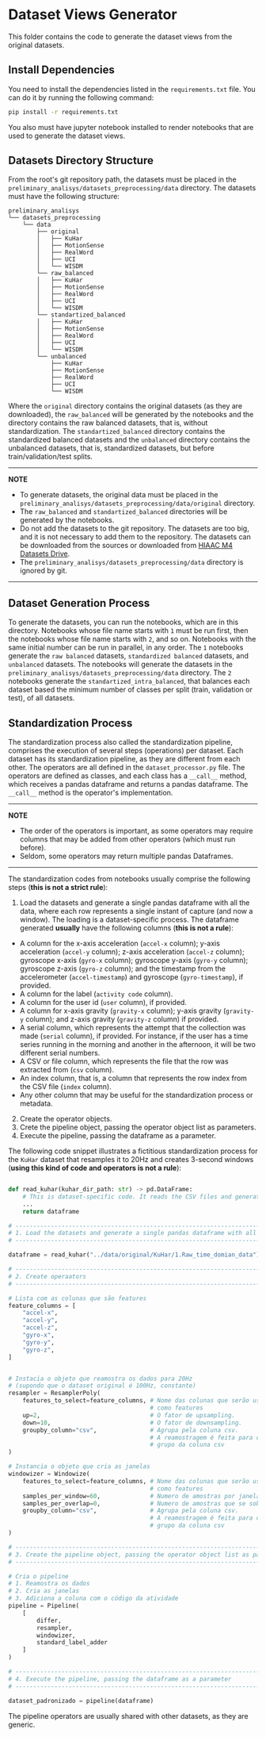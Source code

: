 # Dataset Views Generator

This folder contains the code to generate the dataset views from the original datasets.

## Install Dependencies

You need to install the dependencies listed in the `requirements.txt` file. You can do it by running the following command:

```bash
pip install -r requirements.txt
```

You also must have jupyter notebook installed to render notebooks that are used to generate the dataset views.

## Datasets Directory Structure

From the root's git repository path, the datasets must be placed in the `preliminary_analisys/datasets_preprocessing/data` directory.
The datasets must have the following structure:

```
preliminary_analisys
└── datasets_preprocessing
    └── data
        ├── original
        │   ├── KuHar
        │   ├── MotionSense
        │   ├── RealWord
        │   ├── UCI
        │   └── WISDM
        └── raw_balanced
        │   ├── KuHar
        │   ├── MotionSense
        │   ├── RealWord
        │   ├── UCI
        │   └── WISDM
        └── standartized_balanced
        │   ├── KuHar
        │   ├── MotionSense
        │   ├── RealWord
        │   ├── UCI
        │   └── WISDM
        └── unbalanced
            ├── KuHar
            ├── MotionSense
            ├── RealWord
            ├── UCI
            └── WISDM
```

Where the `original` directory contains the original datasets (as they are downloaded), the `raw_balanced` will be generated by the notebooks and the directory contains the raw balanced datasets, that is, without standardization. The `standartized_balanced` directory contains the standardized balanced datasets and the `unbalanced` directory contains the unbalanced datasets, that is, standardized datasets, but before train/validation/test splits.

---

**NOTE**

- To generate datasets, the original data must be placed in the `preliminary_analisys/datasets_preprocessing/data/original` directory.
- The `raw_balanced` and `standartized_balanced` directories will be generated by the notebooks.
- Do not add the datasets to the git repository. The datasets are too big, and it is not necessary to add them to the repository. The datasets can be downloaded from the sources or downloaded from [HIAAC M4 Datasets Drive](https://drive.google.com/drive/u/1/folders/1NF63hQu1hCpVU2GlxjLuE5EcxYm9i0EP).
- The `preliminary_analisys/datasets_preprocessing/data` directory is ignored by git.

---

## Dataset Generation Process

To generate the datasets, you can run the notebooks, which are in this directory. Notebooks whose file name starts with `1` must be run first, then the notebooks whose file name starts with `2`, and so on. Notebooks with the same initial number can be run in parallel, in any order.
The `1` notebooks generate the `raw balanced` datasets, `standardized balanced` datasets, and `unbalanced` datasets. The notebooks will generate the datasets in the `preliminary_analisys/datasets_preprocessing/data` directory.
The `2` notebooks generate the `standartized_intra_balanced`, that balances each dataset based the minimum number of classes per split (train, validation or test), of all datasets.


## Standardization Process

The standardization process also called the standardization pipeline, comprises the execution of several steps (operations) per dataset.
Each dataset has its standardization pipeline, as they are different from each other. 
The operators are all defined in the `dataset_processor.py` file. The operators are defined as classes, and each class has a `__call__` method, which receives a pandas dataframe and returns a pandas dataframe. The `__call__` method is the operator's implementation.

---

**NOTE**

- The order of the operators is important, as some operators may require columns that may be added from other operators (which must run before).
- Seldom, some operators may return multiple pandas Dataframes. 

---

The standardization codes from notebooks usually comprise the following steps (**this is not a strict rule**):

1. Load the datasets and generate a single pandas dataframe with all the data, where each row represents a single instant of capture (and now a window). The loading is a dataset-specific process. The dataframe generated **usually** have the following columns (**this is not a rule**):
- A column for the x-axis acceleration (`accel-x` column); y-axis acceleration (`accel-y` column); z-axis acceleration (`accel-z` column); gyroscope x-axis (`gyro-x` column); gyroscope y-axis (`gyro-y` column); gyroscope z-axis (`gyro-z` column); and the timestamp from the accelerometer (`accel-timestamp`) and gyroscope (`gyro-timestamp`), if provided.
- A column for the label (`activity code` column).
- A column for the user id (`user` column), if provided.
- A column for x-axis gravity (`gravity-x` column); y-axis gravity (`gravity-y` column); and z-axis gravity (`gravity-z` column) if provided.
- A serial column, which represents the attempt that the collection was made (`serial` column), if provided. For instance, if the user has a time series running in the morning and another in the afternoon, it will be two different serial numbers.
- A CSV or file column, which represents the file that the row was extracted from (`csv` column). 
- An index column, that is, a column that represents the row index from the CSV file (`index` column).
- Any other column that may be useful for the standardization process or metadata.
2. Create the operator objects.
3. Crete the pipeline object, passing the operator object list as parameters.
4. Execute the pipeline, passing the dataframe as a parameter.

The following code snippet illustrates a fictitious standardization process for the `KuHar` dataset that resamples it to 20Hz and creates 3-second windows (**using this kind of code and operators is not a rule**):

```python

def read_kuhar(kuhar_dir_path: str) -> pd.DataFrame:
    # This is dataset-specific code. It reads the CSV files and generates a single dataframe with all the data.
    ... 
    return dataframe

# -----------------------------------------------------------------------------
# 1. Load the datasets and generate a single pandas dataframe with all the data
# -----------------------------------------------------------------------------

dataframe = read_kuhar("../data/original/KuHar/1.Raw_time_domian_data")

# -----------------------------------------------------------------------------
# 2. Create operaators
# -----------------------------------------------------------------------------

# Lista com as colunas que são features
feature_columns = [
    "accel-x",
    "accel-y",
    "accel-z",
    "gyro-x",
    "gyro-y",
    "gyro-z",
]


# Instacia o objeto que reamostra os dados para 20Hz 
# (supondo que o dataset original é 100Hz, constante)
resampler = ResamplerPoly(
    features_to_select=feature_columns, # Nome das colunas que serão usadas 
                                        # como features
    up=2,                               # O fator de upsampling.
    down=10,                            # O fator de downsampling.
    groupby_column="csv",               # Agrupa pela coluna csv. 
                                        # A reamostragem é feita para cada 
                                        # grupo da coluna csv
)

# Instancia o objeto que cria as janelas
windowizer = Windowize(
    features_to_select=feature_columns, # Nome das colunas que serão usadas 
                                        # como features
    samples_per_window=60,              # Numero de amostras por janela
    samples_per_overlap=0,              # Numero de amostras que se sobrepõem
    groupby_column="csv",               # Agrupa pela coluna csv. 
                                        # A reamostragem é feita para cada 
                                        # grupo da coluna csv
)

# -----------------------------------------------------------------------------
# 3. Create the pipeline object, passing the operator object list as parameters
# -----------------------------------------------------------------------------

# Cria o pipeline
# 1. Reamostra os dados
# 2. Cria as janelas
# 3. Adiciona a coluna com o código da atividade
pipeline = Pipeline(
    [
        differ,
        resampler,
        windowizer,
        standard_label_adder
    ]
)

# -----------------------------------------------------------------------------
# 4. Execute the pipeline, passing the dataframe as a parameter
# -----------------------------------------------------------------------------

dataset_padronizado = pipeline(dataframe)
```

The pipeline operators are usually shared with other datasets, as they are generic.


